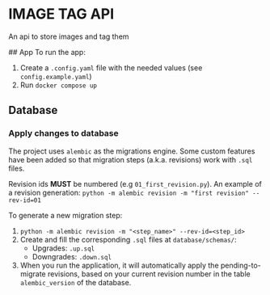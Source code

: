 # IMAGE TAG API

An api to store images and tag them

## App
To run the app: 
1. Create a `.config.yaml` file with the needed values (see `config.example.yaml`)
2. Run `docker compose up`


## Database

### Apply changes to database

The project uses `alembic` as the migrations engine. Some custom features have been added so that migration steps (a.k.a. revisions) work with `.sql` files. 

Revision ids **MUST** be numbered (e.g `01_first_revision.py`). An example of a revision generation: `python -m alembic revision -m "first revision" --rev-id=01`


To generate a new migration step:
1. `python -m alembic revision -m "<step_name>" --rev-id=<step_id>`
2. Create and fill the corresponding `.sql` files at `database/schemas/`: 
   - Upgrades: `.up.sql`
   - Downgrades: `.down.sql`
3. When you run the application, it will automatically apply the pending-to-migrate revisions, based on your current revision number in the table `alembic_version` of the database.
